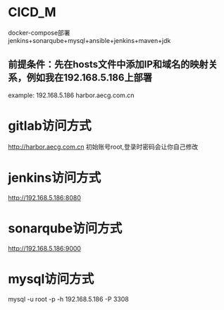 # CICD_M
docker-compose部署jenkins+sonarqube+mysql+ansible+jenkins+maven+jdk


## 前提条件：先在hosts文件中添加IP和域名的映射关系，例如我在192.168.5.186上部署
example:
192.168.5.186 harbor.aecg.com.cn

# gitlab访问方式
http://harbor.aecg.com.cn
初始账号root,登录时密码会让你自己修改


# jenkins访问方式
http://192.168.5.186:8080



# sonarqube访问方式
http://192.168.5.186:9000


# mysql访问方式
mysql -u root -p -h 192.168.5.186 -P 3308
